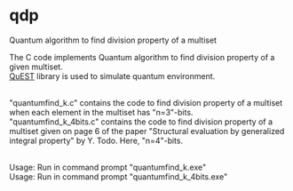 # qdp
Quantum algorithm to find division property of a multiset

The C code implements Quantum algorithm to find division property of a given multiset.<br/>
<a href=https://quest.qtechtheory.org/>QuEST</a> library is used to simulate quantum environment.<br/><br/>

"quantumfind_k.c" contains the code to find division property of a multiset when each element in the multiset has "n=3"-bits.<br/>
"quantumfind_k_4bits.c" contains the code to find division property of a multiset given on page 6 of the paper "Structural evaluation by generalized integral property" by Y. Todo. Here, "n=4"-bits.<br/><br/>

Usage: Run in command prompt "quantumfind_k.exe"<br/>
Usage: Run in command prompt "quantumfind_k_4bits.exe"<br/>
